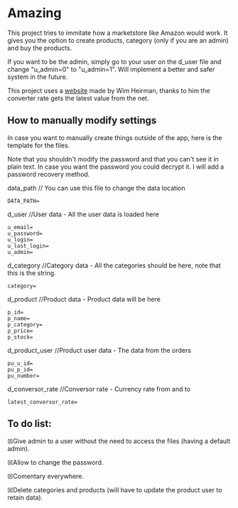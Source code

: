 # Amazing
This project tries to immitate how a marketstore like Amazon would work. It gives you the option to create products, category (only if you are an admin) and buy the products.

If you want to be the admin, simply go to your user on the d_user file and change "u_admin=0" to "u_admin=1". Will implement a better and safer system in the future.

This project uses a [website](http://currencies.apps.grandtrunk.net/) made by Wim Heirman, thanks to him the converter rate gets the latest value from the net.

## How to manually modify settings
In case you want to manually create things outside of the app, here is the template for the files.

Note that you shouldn't modify the password and that you can't see it in plain text. In case you want the password you could decrypt it. I will add a password recovery method.

data_path // You can use this file to change the data location
```
DATA_PATH=
```

d_user //User data - All the user data is loaded here
```
u_email=
u_password=
u_login=
u_last_login=
u_admin=
```

d_category //Category data - All the categories should be here, note that this is the string.
```
category=
```

d_product //Product data - Product data will be here
```
p_id=
p_name=
p_category=
p_price=
p_stock=
```

d_product_user //Product user data - The data from the orders
```
pu_u_id=
pu_p_id=
pu_number=
```

d_conversor_rate //Conversor rate - Currency rate from and to
```
latest_conversor_rate=
```
## To do list:
☒Give admin to a user without the need to access the files (having a default admin).

☒Allow to change the password.

☒Comentary everywhere.

☒Delete categories and products (will have to update the product user to retain data).
